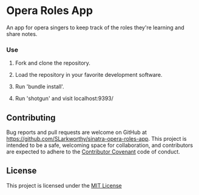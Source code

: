 # Opera Roles App

An app for opera singers to keep track of the roles they're learning and share notes.

### Use

1. Fork and clone the repository.

2. Load the repository in your favorite development software.

3. Run 'bundle install'.

4. Run 'shotgun' and visit localhost:9393/

## Contributing

Bug reports and pull requests are welcome on GitHub at https://github.com/SLarkworthy/sinatra-opera-roles-app. This project is intended to be a safe, welcoming space for collaboration, and contributors are expected to adhere to the [Contributor Covenant](https://www.contributor-covenant.org/) code of conduct.

## License

This project is licensed under the [MIT License](https://opensource.org/licenses/MIT)